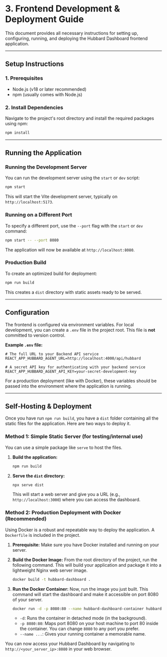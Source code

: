 # 3. Frontend Development & Deployment Guide

This document provides all necessary instructions for setting up, configuring, running, and deploying the Hubbard Dashboard frontend application.

---

## Setup Instructions

### 1. Prerequisites

*   Node.js (v18 or later recommended)
*   npm (usually comes with Node.js)

### 2. Install Dependencies

Navigate to the project's root directory and install the required packages using npm:

```bash
npm install
```

---

## Running the Application

### Running the Development Server

You can run the development server using the `start` or `dev` script:

```bash
npm start
```
This will start the Vite development server, typically on `http://localhost:5173`.

### Running on a Different Port

To specify a different port, use the `--port` flag with the `start` or `dev` command:

```bash
npm start -- --port 8080
```
The application will now be available at `http://localhost:8080`.

### Production Build

To create an optimized build for deployment:
```bash
npm run build
```
This creates a `dist` directory with static assets ready to be served.

---

## Configuration

The frontend is configured via environment variables. For local development, you can create a `.env` file in the project root. This file is **not** committed to version control.

**Example `.env` file:**

```
# The full URL to your Backend API service
REACT_APP_HUBBARD_AGENT_URL=http://localhost:4000/api/hubbard

# A secret API key for authenticating with your backend service
REACT_APP_HUBBARD_AGENT_API_KEY=your-secret-development-key
```

For a production deployment (like with Docker), these variables should be passed into the environment where the application is running.

---

## Self-Hosting & Deployment

Once you have run `npm run build`, you have a `dist` folder containing all the static files for the application. Here are two ways to deploy it.

### Method 1: Simple Static Server (for testing/internal use)

You can use a simple package like `serve` to host the files.

1.  **Build the application:**
    ```bash
    npm run build
    ```

2.  **Serve the `dist` directory:**
    ```bash
    npx serve dist
    ```
    This will start a web server and give you a URL (e.g., `http://localhost:3000`) where you can access the dashboard.

### Method 2: Production Deployment with Docker (Recommended)

Using Docker is a robust and repeatable way to deploy the application. A `Dockerfile` is included in the project.

1.  **Prerequisite:** Make sure you have Docker installed and running on your server.

2.  **Build the Docker Image:**
    From the root directory of the project, run the following command. This will build your application and package it into a lightweight Nginx web server image.
    ```bash
    docker build -t hubbard-dashboard .
    ```

3.  **Run the Docker Container:**
    Now, run the image you just built. This command will start the dashboard and make it accessible on port 8080 of your server.
    ```bash
    docker run -d -p 8080:80 --name hubbard-dashboard-container hubbard-dashboard
    ```
    *   `-d`: Runs the container in detached mode (in the background).
    *   `-p 8080:80`: Maps port 8080 on your host machine to port 80 inside the container. You can change `8080` to any port you prefer.
    *   `--name ...`: Gives your running container a memorable name.

You can now access your Hubbard Dashboard by navigating to `http://<your_server_ip>:8080` in your web browser.
